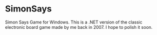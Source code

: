 # SimonSays
Simon Says Game for Windows. This is a .NET version of the classic electronic board game made by me back in 2007. I hope to polish it soon.
